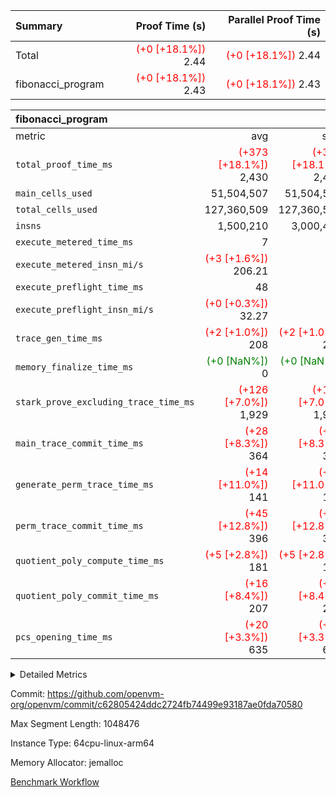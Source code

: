 | Summary | Proof Time (s) | Parallel Proof Time (s) |
|:---|---:|---:|
| Total | <span style='color: red'>(+0 [+18.1%])</span> 2.44 | <span style='color: red'>(+0 [+18.1%])</span> 2.44 |
| fibonacci_program | <span style='color: red'>(+0 [+18.1%])</span> 2.43 | <span style='color: red'>(+0 [+18.1%])</span> 2.43 |


| fibonacci_program |||||
|:---|---:|---:|---:|---:|
|metric|avg|sum|max|min|
| `total_proof_time_ms ` | <span style='color: red'>(+373 [+18.1%])</span> 2,430 | <span style='color: red'>(+373 [+18.1%])</span> 2,430 | <span style='color: red'>(+373 [+18.1%])</span> 2,430 | <span style='color: red'>(+373 [+18.1%])</span> 2,430 |
| `main_cells_used     ` |  51,504,507 |  51,504,507 |  51,504,507 |  51,504,507 |
| `total_cells_used    ` |  127,360,509 |  127,360,509 |  127,360,509 |  127,360,509 |
| `insns               ` |  1,500,210 |  3,000,420 |  1,500,210 |  1,500,210 |
| `execute_metered_time_ms` |  7 | -          | -          | -          |
| `execute_metered_insn_mi/s` | <span style='color: red'>(+3 [+1.6%])</span> 206.21 | -          | <span style='color: red'>(+3 [+1.6%])</span> 206.21 | <span style='color: red'>(+3 [+1.6%])</span> 206.21 |
| `execute_preflight_time_ms` |  48 |  48 |  48 |  48 |
| `execute_preflight_insn_mi/s` | <span style='color: red'>(+0 [+0.3%])</span> 32.27 | -          | <span style='color: red'>(+0 [+0.3%])</span> 32.27 | <span style='color: red'>(+0 [+0.3%])</span> 32.27 |
| `trace_gen_time_ms   ` | <span style='color: red'>(+2 [+1.0%])</span> 208 | <span style='color: red'>(+2 [+1.0%])</span> 208 | <span style='color: red'>(+2 [+1.0%])</span> 208 | <span style='color: red'>(+2 [+1.0%])</span> 208 |
| `memory_finalize_time_ms` | <span style='color: green'>(+0 [NaN%])</span> 0 | <span style='color: green'>(+0 [NaN%])</span> 0 | <span style='color: green'>(+0 [NaN%])</span> 0 | <span style='color: green'>(+0 [NaN%])</span> 0 |
| `stark_prove_excluding_trace_time_ms` | <span style='color: red'>(+126 [+7.0%])</span> 1,929 | <span style='color: red'>(+126 [+7.0%])</span> 1,929 | <span style='color: red'>(+126 [+7.0%])</span> 1,929 | <span style='color: red'>(+126 [+7.0%])</span> 1,929 |
| `main_trace_commit_time_ms` | <span style='color: red'>(+28 [+8.3%])</span> 364 | <span style='color: red'>(+28 [+8.3%])</span> 364 | <span style='color: red'>(+28 [+8.3%])</span> 364 | <span style='color: red'>(+28 [+8.3%])</span> 364 |
| `generate_perm_trace_time_ms` | <span style='color: red'>(+14 [+11.0%])</span> 141 | <span style='color: red'>(+14 [+11.0%])</span> 141 | <span style='color: red'>(+14 [+11.0%])</span> 141 | <span style='color: red'>(+14 [+11.0%])</span> 141 |
| `perm_trace_commit_time_ms` | <span style='color: red'>(+45 [+12.8%])</span> 396 | <span style='color: red'>(+45 [+12.8%])</span> 396 | <span style='color: red'>(+45 [+12.8%])</span> 396 | <span style='color: red'>(+45 [+12.8%])</span> 396 |
| `quotient_poly_compute_time_ms` | <span style='color: red'>(+5 [+2.8%])</span> 181 | <span style='color: red'>(+5 [+2.8%])</span> 181 | <span style='color: red'>(+5 [+2.8%])</span> 181 | <span style='color: red'>(+5 [+2.8%])</span> 181 |
| `quotient_poly_commit_time_ms` | <span style='color: red'>(+16 [+8.4%])</span> 207 | <span style='color: red'>(+16 [+8.4%])</span> 207 | <span style='color: red'>(+16 [+8.4%])</span> 207 | <span style='color: red'>(+16 [+8.4%])</span> 207 |
| `pcs_opening_time_ms ` | <span style='color: red'>(+20 [+3.3%])</span> 635 | <span style='color: red'>(+20 [+3.3%])</span> 635 | <span style='color: red'>(+20 [+3.3%])</span> 635 | <span style='color: red'>(+20 [+3.3%])</span> 635 |



<details>
<summary>Detailed Metrics</summary>

|  | keygen_time_ms | commit_exe_time_ms | app proof_time_ms |
| --- | --- | --- |
|  | 218 | 5 | 2,479 | 

| group | prove_segment_time_ms | memory_to_vec_partition_time_ms | insns | fri.log_blowup | execute_metered_time_ms | execute_metered_insn_mi/s | compute_user_public_values_proof_time_ms |
| --- | --- | --- | --- | --- | --- | --- | --- |
| fibonacci_program | 2,430 | 6 | 1,500,210 | 1 | 7 | 206.21 | 38 | 

| group | air_name | quotient_deg | interactions | constraints |
| --- | --- | --- | --- | --- |
| fibonacci_program | AccessAdapterAir<16> | 2 | 5 | 12 | 
| fibonacci_program | AccessAdapterAir<2> | 2 | 5 | 12 | 
| fibonacci_program | AccessAdapterAir<32> | 2 | 5 | 12 | 
| fibonacci_program | AccessAdapterAir<4> | 2 | 5 | 12 | 
| fibonacci_program | AccessAdapterAir<8> | 2 | 5 | 12 | 
| fibonacci_program | BitwiseOperationLookupAir<8> | 2 | 2 | 4 | 
| fibonacci_program | MemoryMerkleAir<8> | 2 | 4 | 39 | 
| fibonacci_program | PersistentBoundaryAir<8> | 2 | 3 | 7 | 
| fibonacci_program | PhantomAir | 2 | 3 | 5 | 
| fibonacci_program | Poseidon2PeripheryAir<BabyBearParameters>, 1> | 2 | 1 | 286 | 
| fibonacci_program | ProgramAir | 1 | 1 | 4 | 
| fibonacci_program | RangeTupleCheckerAir<2> | 1 | 1 | 4 | 
| fibonacci_program | Rv32HintStoreAir | 2 | 18 | 28 | 
| fibonacci_program | VariableRangeCheckerAir | 1 | 1 | 4 | 
| fibonacci_program | VmAirWrapper<Rv32BaseAluAdapterAir, BaseAluCoreAir<4, 8> | 2 | 20 | 37 | 
| fibonacci_program | VmAirWrapper<Rv32BaseAluAdapterAir, LessThanCoreAir<4, 8> | 2 | 18 | 40 | 
| fibonacci_program | VmAirWrapper<Rv32BaseAluAdapterAir, ShiftCoreAir<4, 8> | 2 | 24 | 91 | 
| fibonacci_program | VmAirWrapper<Rv32BranchAdapterAir, BranchEqualCoreAir<4> | 2 | 11 | 20 | 
| fibonacci_program | VmAirWrapper<Rv32BranchAdapterAir, BranchLessThanCoreAir<4, 8> | 2 | 13 | 35 | 
| fibonacci_program | VmAirWrapper<Rv32CondRdWriteAdapterAir, Rv32JalLuiCoreAir> | 2 | 10 | 18 | 
| fibonacci_program | VmAirWrapper<Rv32JalrAdapterAir, Rv32JalrCoreAir> | 2 | 16 | 20 | 
| fibonacci_program | VmAirWrapper<Rv32LoadStoreAdapterAir, LoadSignExtendCoreAir<4, 8> | 2 | 18 | 33 | 
| fibonacci_program | VmAirWrapper<Rv32LoadStoreAdapterAir, LoadStoreCoreAir<4> | 2 | 17 | 40 | 
| fibonacci_program | VmAirWrapper<Rv32MultAdapterAir, DivRemCoreAir<4, 8> | 2 | 25 | 84 | 
| fibonacci_program | VmAirWrapper<Rv32MultAdapterAir, MulHCoreAir<4, 8> | 2 | 24 | 31 | 
| fibonacci_program | VmAirWrapper<Rv32MultAdapterAir, MultiplicationCoreAir<4, 8> | 2 | 19 | 19 | 
| fibonacci_program | VmAirWrapper<Rv32RdWriteAdapterAir, Rv32AuipcCoreAir> | 2 | 12 | 14 | 
| fibonacci_program | VmConnectorAir | 2 | 5 | 11 | 

| group | air_name | segment | rows | prep_cols | perm_cols | main_cols | cells |
| --- | --- | --- | --- | --- | --- | --- | --- |
| fibonacci_program | AccessAdapterAir<8> | 0 | 128 |  | 16 | 17 | 4,224 | 
| fibonacci_program | BitwiseOperationLookupAir<8> | 0 | 65,536 | 3 | 8 | 2 | 655,360 | 
| fibonacci_program | MemoryMerkleAir<8> | 0 | 512 |  | 16 | 32 | 24,576 | 
| fibonacci_program | PersistentBoundaryAir<8> | 0 | 128 |  | 12 | 20 | 4,096 | 
| fibonacci_program | PhantomAir | 0 | 1 |  | 12 | 6 | 18 | 
| fibonacci_program | Poseidon2PeripheryAir<BabyBearParameters>, 1> | 0 | 256 |  | 8 | 300 | 78,848 | 
| fibonacci_program | ProgramAir | 0 | 8,192 |  | 8 | 10 | 147,456 | 
| fibonacci_program | RangeTupleCheckerAir<2> | 0 | 524,288 | 2 | 8 | 1 | 4,718,592 | 
| fibonacci_program | Rv32HintStoreAir | 0 | 4 |  | 44 | 32 | 304 | 
| fibonacci_program | VariableRangeCheckerAir | 0 | 262,144 | 2 | 8 | 1 | 2,359,296 | 
| fibonacci_program | VmAirWrapper<Rv32BaseAluAdapterAir, BaseAluCoreAir<4, 8> | 0 | 1,048,576 |  | 52 | 36 | 92,274,688 | 
| fibonacci_program | VmAirWrapper<Rv32BaseAluAdapterAir, LessThanCoreAir<4, 8> | 0 | 524,288 |  | 40 | 37 | 40,370,176 | 
| fibonacci_program | VmAirWrapper<Rv32BranchAdapterAir, BranchEqualCoreAir<4> | 0 | 262,144 |  | 28 | 26 | 14,155,776 | 
| fibonacci_program | VmAirWrapper<Rv32BranchAdapterAir, BranchLessThanCoreAir<4, 8> | 0 | 8 |  | 32 | 32 | 512 | 
| fibonacci_program | VmAirWrapper<Rv32CondRdWriteAdapterAir, Rv32JalLuiCoreAir> | 0 | 131,072 |  | 28 | 18 | 6,029,312 | 
| fibonacci_program | VmAirWrapper<Rv32JalrAdapterAir, Rv32JalrCoreAir> | 0 | 16 |  | 36 | 28 | 1,024 | 
| fibonacci_program | VmAirWrapper<Rv32LoadStoreAdapterAir, LoadStoreCoreAir<4> | 0 | 128 |  | 52 | 41 | 11,904 | 
| fibonacci_program | VmAirWrapper<Rv32RdWriteAdapterAir, Rv32AuipcCoreAir> | 0 | 16 |  | 28 | 20 | 768 | 
| fibonacci_program | VmConnectorAir | 0 | 2 | 1 | 16 | 5 | 42 | 

| group | segment | trace_gen_time_ms | total_proof_time_ms | total_cells_used | total_cells | system_trace_gen_time_ms | stark_prove_excluding_trace_time_ms | single_trace_gen_time_ms | quotient_poly_compute_time_ms | quotient_poly_commit_time_ms | perm_trace_commit_time_ms | pcs_opening_time_ms | memory_to_vec_partition_time_ms | memory_finalize_time_ms | main_trace_commit_time_ms | main_cells_used | insns | generate_perm_trace_time_ms | execute_preflight_time_ms | execute_preflight_insn_mi/s |
| --- | --- | --- | --- | --- | --- | --- | --- | --- | --- | --- | --- | --- | --- | --- | --- | --- | --- | --- | --- | --- |
| fibonacci_program | 0 | 208 | 2,430 | 127,360,509 | 160,836,972 | 208 | 1,929 | 0 | 181 | 207 | 396 | 635 | 7 | 0 | 364 | 51,504,507 | 1,500,210 | 141 | 48 | 32.27 | 

| group | segment | trace_height_constraint | weighted_sum | threshold |
| --- | --- | --- | --- | --- |
| fibonacci_program | 0 | 0 | 3,932,510 | 2,013,265,921 | 
| fibonacci_program | 0 | 1 | 10,749,336 | 2,013,265,921 | 
| fibonacci_program | 0 | 2 | 1,966,255 | 2,013,265,921 | 
| fibonacci_program | 0 | 3 | 10,749,404 | 2,013,265,921 | 
| fibonacci_program | 0 | 4 | 1,664 | 2,013,265,921 | 
| fibonacci_program | 0 | 5 | 640 | 2,013,265,921 | 
| fibonacci_program | 0 | 6 | 7,209,084 | 2,013,265,921 | 
| fibonacci_program | 0 | 7 |  | 2,013,265,921 | 
| fibonacci_program | 0 | 8 | 35,534,845 | 2,013,265,921 | 

</details>


Commit: https://github.com/openvm-org/openvm/commit/c62805424ddc2724fb74499e93187ae0fda70580

Max Segment Length: 1048476

Instance Type: 64cpu-linux-arm64

Memory Allocator: jemalloc

[Benchmark Workflow](https://github.com/openvm-org/openvm/actions/runs/16842031778)
